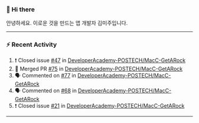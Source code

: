 ### 👋 Hi there 

안녕하세요. 이로운 것을 만드는 앱 개발자 김미주입니다. 

---
### :zap: Recent Activity

<!--START_SECTION:activity-->
1. ❗️ Closed issue [#47](https://github.com/DeveloperAcademy-POSTECH/MacC-GetARock/issues/47) in [DeveloperAcademy-POSTECH/MacC-GetARock](https://github.com/DeveloperAcademy-POSTECH/MacC-GetARock)
2. 🎉 Merged PR [#75](https://github.com/DeveloperAcademy-POSTECH/MacC-GetARock/pull/75) in [DeveloperAcademy-POSTECH/MacC-GetARock](https://github.com/DeveloperAcademy-POSTECH/MacC-GetARock)
3. 🗣 Commented on [#77](https://github.com/DeveloperAcademy-POSTECH/MacC-GetARock/issues/77) in [DeveloperAcademy-POSTECH/MacC-GetARock](https://github.com/DeveloperAcademy-POSTECH/MacC-GetARock)
4. 🗣 Commented on [#68](https://github.com/DeveloperAcademy-POSTECH/MacC-GetARock/issues/68) in [DeveloperAcademy-POSTECH/MacC-GetARock](https://github.com/DeveloperAcademy-POSTECH/MacC-GetARock)
5. ❗️ Closed issue [#21](https://github.com/DeveloperAcademy-POSTECH/MacC-GetARock/issues/21) in [DeveloperAcademy-POSTECH/MacC-GetARock](https://github.com/DeveloperAcademy-POSTECH/MacC-GetARock)
<!--END_SECTION:activity-->

---

<!--
**compuTasha/compuTasha** is a ✨ _special_ ✨ repository because its `README.md` (this file) appears on your GitHub profile.

Here are some ideas to get you started:

- 🔭 I’m currently working on ...
- 🌱 I’m currently learning ...
- 👯 I’m looking to collaborate on ...
- 🤔 I’m looking for help with ...
- 💬 Ask me about ...
- 📫 How to reach me: ...
- 😄 Pronouns: ...
- ⚡ Fun fact: ...
-->